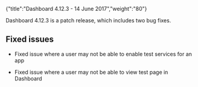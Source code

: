 {"title":"Dashboard 4.12.3 - 14 June 2017","weight":"80"} 

Dashboard 4.12.3 is a patch release, which includes two bug fixes.

## Fixed issues

*   Fixed issue where a user may not be able to enable test services for an app
    
*   Fixed issue where a user may not be able to view test page in Dashboard